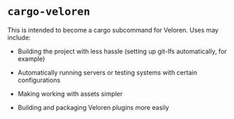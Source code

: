 # `cargo-veloren`

This is intended to become a cargo subcommand for Veloren. Uses may include:

- Building the project with less hassle (setting up git-lfs automatically, for example)

- Automatically running servers or testing systems with certain configurations

- Making working with assets simpler

- Building and packaging Veloren plugins more easily
